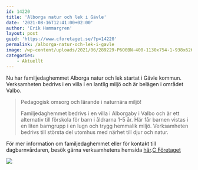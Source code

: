 ```yaml
---
id: 14220
title: 'Alborga natur och lek i Gävle'
date: '2021-08-16T12:41:00+02:00'
author: 'Erik Hammargren'
layout: post
guid: 'https://www.cforetaget.se/?p=14220'
permalink: /alborga-natur-och-lek-i-gavle
image: /wp-content/uploads/2021/06/289229-P6O0BN-400-1130x754-1-938x626.jpg
categories:
    - Aktuellt
---
```


Nu har familjedaghemmet Alborga natur och lek startat i Gävle kommun. Verksamheten bedrivs i en villa i en lantlig miljö och är belägen i området Valbo.

> Pedagogisk omsorg och lärande i naturnära miljö!
> 
> Familjedaghemmet bedrivs i en villa i Alborgaby i Valbo och är ett alternativ till förskola för barn i åldrarna 1-5 år. Här får barnen vistas i en liten barngrupp i en lugn och trygg hemmalik miljö. Verksamheten bedrivs till största del utomhus med närhet till djur och natur.

För mer information om familjedaghemmet eller för kontakt till dagbarnvårdaren, besök gärna verksamhetens hemsida [här](https://alborga.xn--dagbarnvrdare-wfb.se/?#).[C Företaget](https://xn--dagbarnvrdare-wfb.se/tag/c-foretaget/)

[![](https://www.cforetaget.se/wp-content/uploads/2021/06/289229-P6O0BN-400-1130x754-1-938x626.jpg)](https://www.cforetaget.se/wp-content/uploads/2021/06/289229-P6O0BN-400-1130x754-1-938x626.jpg)